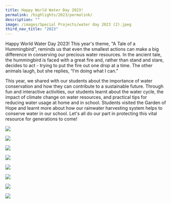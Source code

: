 ```yaml
---
title: Happy World Water Day 2023!
permalink: /highlights/2023/permalink/
description: ""
image: /images/Special Projects/water day 2023 (2).jpeg
third_nav_title: "2023"
---
```

Happy World Water Day 2023! This year's theme, "A Tale of a Hummingbird", reminds us that even the smallest actions can make a big difference in conserving our precious water resources. In the ancient tale, the hummingbird is faced with a great fire and, rather than stand and stare, decides to act - trying to put the fire out one drop at a time. The other animals laugh, but she replies, “I’m doing what I can.”

This year, we shared with our students about the importance of water conservation and how they can contribute to a sustainable future. Through fun and interactive activities, our students learnt about the water cycle, the impact of climate change on water resources, and practical tips for reducing water usage at home and in school. Students visited the Garden of Hope and learnt more about how our rainwater harvesting system helps to conserve water in our school. Let's all do our part in protecting this vital resource for generations to come!

![](/images/Special%20Projects/water%20day%202023%20(1).jpeg)

![](/images/Special%20Projects/water%20day%202023%20(2).jpeg)

![](/images/Special%20Projects/water%20day%202023%20(3).jpeg)

![](/images/Special%20Projects/water%20day%202023%20(4).jpeg)

![](/images/Special%20Projects/water%20day%202023%20(5).jpeg)

![](/images/Special%20Projects/water%20day%202023%20(6).jpeg)

![](/images/Special%20Projects/water%20day%202023%20(7).jpeg)

![](/images/Special%20Projects/water%20day%202023%20(8).jpeg)